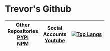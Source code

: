 # Trevor's Github

| Other </br> Repositories </br> [PYPI](https://pypi.org/user/trevor256/) </br> [NPM](https://www.npmjs.com/~trevor256)  | Social </br> Accounts </br> [Youtube](https://www.youtube.com/channel/UC7U47K09nNH-KX7-v4bd-kw) </br> | [![Top Langs](https://github-readme-stats.vercel.app/api/top-langs/?username=trevor256&layout=compact&theme=dark&hide_border=true)](https://github.com/anuraghazra/github-readme-stats)  |
| ------------- | ------------- | ------------- |
